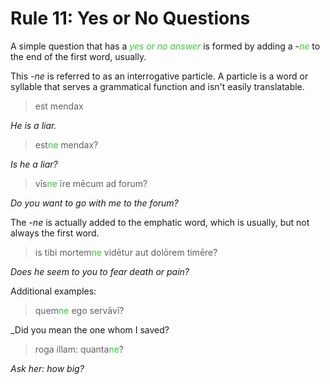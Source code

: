 # Rule 11: Yes or No Questions

A simple question that has a _<span style="color: limegreen">yes or no answer</span>_ is formed by adding a -<span style="color: limegreen">_ne_</span> to the end of the first word, usually.

This -_ne_ is referred to as an interrogative particle.  A particle is a word or syllable that serves a grammatical function and isn't easily translatable.  

> est mendax

_He is a liar._

> est<span style="color: limegreen">ne</span> mendax?

_Is he a liar?_ 

> vīs<span style="color: limegreen">ne</span> īre mēcum ad forum?

_Do you want to go with me to the forum?_

The -_ne_ is actually added to the emphatic word, which is usually, but not always the first word.

> is tibi mortem<span style="color: limegreen">ne</span> vidētur aut dolōrem timēre?

_Does he seem to you to fear death or pain?_

Additional examples:

> quem<span style="color: limegreen">ne</span> ego servāvī?

_Did you mean the one whom I saved?

> roga illam: quanta<span style="color: limegreen">ne</span>?

_Ask her: how big?_
